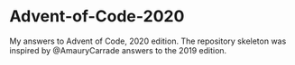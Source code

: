 # Advent-of-Code-2020

My answers to Advent of Code, 2020 edition.
The repository skeleton was inspired by @AmauryCarrade answers to the 2019 edition.